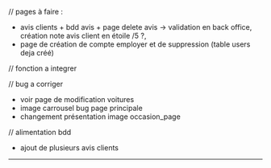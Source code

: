 // pages à faire :
<!-- - horaires + bdd horaires -> requete et changement dans back office -->
- avis clients + bdd avis + page delete avis -> validation en back office, création note avis client en étoile /5 ?, 
- page de création de compte employer et de suppression (table users deja créé)


// fonction a integrer
<!-- - requete de suppression images add car, suppriemr image table car -> requete table image_car -->
<!-- - requete de suppresion d'article service, add service -->



// bug a corriger 
<!-- - tout les chemins des images -->
<!-- - messages [] et errors [] dans add service/ add car et delete car (div bugger) -->
<!-- - image qui ne s'enregistre pas en bdd sur add car -->
<!-- - voir page de modification services -->
- voir page de modification voitures
- image carrousel bug page principale
- changement présentation image occasion_page





// alimentation bdd
<!-- - ajout de plusieur véhicules en bdd -->
- ajout de plusieurs avis clients

________________________________________________________________________________